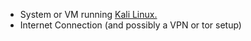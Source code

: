 
* System or VM running [Kali Linux.](https://www.kali.org/downloads/)
* Internet Connection (and possibly a VPN or tor setup)
